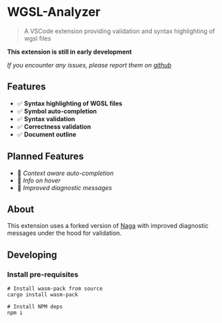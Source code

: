 # WGSL-Analyzer

> A VSCode extension providing validation and syntax highlighting of wgsl files
 
**This extension is still in early development**

*If you encounter any issues, please report them on [github](https://github.com/unfinishedprogram/wgsl-analyzer/issues)*

## Features

- ✅ **Syntax highlighting of WGSL files**
- ✅ **Symbol auto-completion**
- ✅ **Syntax validation**
- ✅ **Correctness validation**
- ✅ **Document outline**

## Planned Features

- 🚧 *Context aware auto-completion*
- 🚧 *Info on hover*
- 🚧 *Improved diagnostic messages*

## About

This extension uses a forked version of [Naga](https://github.com/gfx-rs/naga) with improved diagnostic messages under the hood for validation.

## Developing

### Install pre-requisites
```
# Install wasm-pack from source
cargo install wasm-pack

# Install NPM deps 
npm i
```